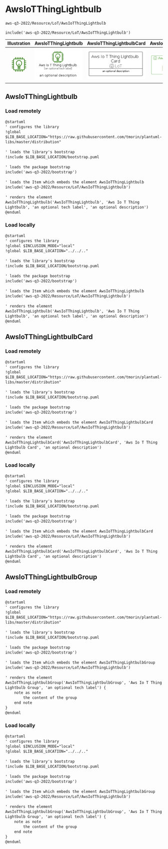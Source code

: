 # AwsIoTThingLightbulb


```text
aws-q3-2022/Resource/LoT/AwsIoTThingLightbulb
```

```text
include('aws-q3-2022/Resource/LoT/AwsIoTThingLightbulb')
```



| Illustration | AwsIoTThingLightbulb | AwsIoTThingLightbulbCard | AwsIoTThingLightbulbGroup |
| :---: | :---: | :---: | :---: |
| ![illustration for Illustration](../../../aws-q3-2022/Resource/LoT/AwsIoTThingLightbulb.png) | ![illustration for AwsIoTThingLightbulb](../../../aws-q3-2022/Resource/LoT/AwsIoTThingLightbulb.Local.png) | ![illustration for AwsIoTThingLightbulbCard](../../../aws-q3-2022/Resource/LoT/AwsIoTThingLightbulbCard.Local.png) | ![illustration for AwsIoTThingLightbulbGroup](../../../aws-q3-2022/Resource/LoT/AwsIoTThingLightbulbGroup.Local.png) |




## AwsIoTThingLightbulb

### Load remotely
```plantuml
@startuml
' configures the library
!global $LIB_BASE_LOCATION="https://raw.githubusercontent.com/tmorin/plantuml-libs/master/distribution"

' loads the library's bootstrap
!include $LIB_BASE_LOCATION/bootstrap.puml

' loads the package bootstrap
include('aws-q3-2022/bootstrap')

' loads the Item which embeds the element AwsIoTThingLightbulb
include('aws-q3-2022/Resource/LoT/AwsIoTThingLightbulb')

' renders the element
AwsIoTThingLightbulb('AwsIoTThingLightbulb', 'Aws Io T Thing Lightbulb', 'an optional tech label', 'an optional description')
@enduml
```

### Load locally
```plantuml
@startuml
' configures the library
!global $INCLUSION_MODE="local"
!global $LIB_BASE_LOCATION="../../.."

' loads the library's bootstrap
!include $LIB_BASE_LOCATION/bootstrap.puml

' loads the package bootstrap
include('aws-q3-2022/bootstrap')

' loads the Item which embeds the element AwsIoTThingLightbulb
include('aws-q3-2022/Resource/LoT/AwsIoTThingLightbulb')

' renders the element
AwsIoTThingLightbulb('AwsIoTThingLightbulb', 'Aws Io T Thing Lightbulb', 'an optional tech label', 'an optional description')
@enduml
```

## AwsIoTThingLightbulbCard

### Load remotely
```plantuml
@startuml
' configures the library
!global $LIB_BASE_LOCATION="https://raw.githubusercontent.com/tmorin/plantuml-libs/master/distribution"

' loads the library's bootstrap
!include $LIB_BASE_LOCATION/bootstrap.puml

' loads the package bootstrap
include('aws-q3-2022/bootstrap')

' loads the Item which embeds the element AwsIoTThingLightbulbCard
include('aws-q3-2022/Resource/LoT/AwsIoTThingLightbulb')

' renders the element
AwsIoTThingLightbulbCard('AwsIoTThingLightbulbCard', 'Aws Io T Thing Lightbulb Card', 'an optional description')
@enduml
```

### Load locally
```plantuml
@startuml
' configures the library
!global $INCLUSION_MODE="local"
!global $LIB_BASE_LOCATION="../../.."

' loads the library's bootstrap
!include $LIB_BASE_LOCATION/bootstrap.puml

' loads the package bootstrap
include('aws-q3-2022/bootstrap')

' loads the Item which embeds the element AwsIoTThingLightbulbCard
include('aws-q3-2022/Resource/LoT/AwsIoTThingLightbulb')

' renders the element
AwsIoTThingLightbulbCard('AwsIoTThingLightbulbCard', 'Aws Io T Thing Lightbulb Card', 'an optional description')
@enduml
```

## AwsIoTThingLightbulbGroup

### Load remotely
```plantuml
@startuml
' configures the library
!global $LIB_BASE_LOCATION="https://raw.githubusercontent.com/tmorin/plantuml-libs/master/distribution"

' loads the library's bootstrap
!include $LIB_BASE_LOCATION/bootstrap.puml

' loads the package bootstrap
include('aws-q3-2022/bootstrap')

' loads the Item which embeds the element AwsIoTThingLightbulbGroup
include('aws-q3-2022/Resource/LoT/AwsIoTThingLightbulb')

' renders the element
AwsIoTThingLightbulbGroup('AwsIoTThingLightbulbGroup', 'Aws Io T Thing Lightbulb Group', 'an optional tech label') {
    note as note
        the content of the group
    end note
}
@enduml
```

### Load locally
```plantuml
@startuml
' configures the library
!global $INCLUSION_MODE="local"
!global $LIB_BASE_LOCATION="../../.."

' loads the library's bootstrap
!include $LIB_BASE_LOCATION/bootstrap.puml

' loads the package bootstrap
include('aws-q3-2022/bootstrap')

' loads the Item which embeds the element AwsIoTThingLightbulbGroup
include('aws-q3-2022/Resource/LoT/AwsIoTThingLightbulb')

' renders the element
AwsIoTThingLightbulbGroup('AwsIoTThingLightbulbGroup', 'Aws Io T Thing Lightbulb Group', 'an optional tech label') {
    note as note
        the content of the group
    end note
}
@enduml
```

